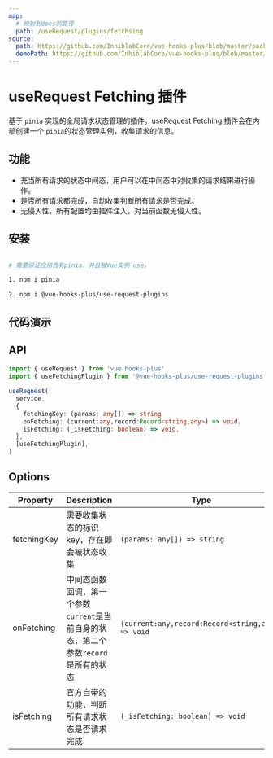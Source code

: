 ```yaml
---
map:
  # 映射到docs的路径
  path: /useRequest/plugins/fetchsing
source:
  path: https://github.com/InhiblabCore/vue-hooks-plus/blob/master/packages/use-request-plugins/src/useFetchingPlugin/index.ts
  demoPath: https://github.com/InhiblabCore/vue-hooks-plus/blob/master/packages/hooks/src/useRequest/docs/plugins/fetchsing/demo
---
```


# useRequest Fetching 插件

基于 `pinia` 实现的全局请求状态管理的插件。useRequest Fetching 插件会在内部创建一个 `pinia`的状态管理实例，收集请求的信息。

## 功能

- 充当所有请求的状态中间态，用户可以在中间态中对收集的请求结果进行操作。
- 是否所有请求都完成，自动收集判断所有请求是否完成。
- 无侵入性，所有配置均由插件注入，对当前函数无侵入性。

## 安装

```bash

# 需要保证应用含有pinia，并且被Vue实例 use。

1. npm i pinia

2. npm i @vue-hooks-plus/use-request-plugins

```

## 代码演示

<demo src="request-plugin-broadcastChannel/demo.vue"
  language="vue"
  title=""
  desc="多个组件，当所有请求完成后显示 complete"> </demo>

## API

```typescript
import { useRequest } from 'vue-hooks-plus'
import { useFetchingPlugin } from '@vue-hooks-plus/use-request-plugins'

useRequest(
  service,
  {
    fetchingKey: (params: any[]) => string
    onFetching: (current:any,record:Record<string,any>) => void,
    isFetching: (_isFetching: boolean) => void,
  },
  [useFetchingPlugin],
)
```

## Options

| Property | Description | Type |
| --- | --- | --- |
| fetchingKey | 需要收集状态的标识 key，存在即会被状态收集 | `(params: any[]) => string` |
| onFetching | 中间态函数回调，第一个参数`current`是当前自身的状态，第二个参数`record`是所有的状态 | `(current:any,record:Record<string,any>) => void` |
| isFetching | 官方自带的功能，判断所有请求状态是否请求完成 | `(_isFetching: boolean) => void` |
